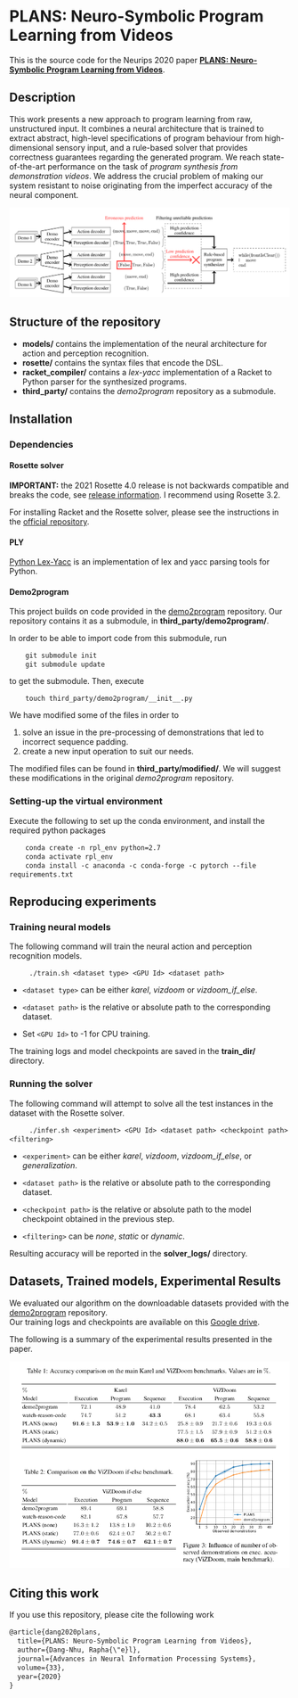 # PLANS: Neuro-Symbolic Program Learning from Videos

This is the source code for the Neurips 2020 paper **[PLANS: Neuro-Symbolic Program Learning from Videos](https://proceedings.neurips.cc/paper/2020/file/fe131d7f5a6b38b23cc967316c13dae2-Paper.pdf)**.

## Description

This work presents a new approach to program learning from raw, unstructured input. It combines a neural architecture that is trained to extract abstract, high-level specifications of program behaviour from high-dimensional sensory input, and a rule-based solver that provides correctness guarantees regarding the generated program.
We reach state-of-the-art performance on the task of *program synthesis from demonstration videos*. We address the crucial problem of making our system resistant to noise originating from the imperfect accuracy of the neural component.

![PLANS](image.png?raw=true "Model illustration.")

## Structure of the repository

- **models/** contains the implementation of the neural architecture for action and perception recognition.
- **rosette/** contains the syntax files that encode the DSL.
- **racket_compiler/** contains a *lex-yacc* implementation of a Racket to Python parser for the synthesized programs.
- **third_party/** contains the *demo2program* repository as a submodule.

## Installation


### Dependencies

#### Rosette solver

**IMPORTANT:** the 2021 Rosette 4.0 release is not backwards compatible and breaks the code, see [release information](https://github.com/emina/rosette/releases). I recommend using Rosette 3.2.

For installing Racket and the Rosette solver, please see the instructions in the [official repository](https://github.com/emina/rosette).


#### PLY

[Python Lex-Yacc](https://www.dabeaz.com/ply/) is an implementation of lex and yacc parsing tools for Python.

#### Demo2program

This project builds on code provided in the [demo2program](https://github.com/shaohua0116/demo2program) repository. Our repository contains it as a submodule, in **third_party/demo2program/**.

In order to be able to import code from this submodule, run

        git submodule init
        git submodule update    

to get the submodule. Then, execute

        touch third_party/demo2program/__init__.py

We have modified some of the files in order to
1. solve an issue in the pre-processing of demonstrations that led to incorrect sequence padding.
2. create a new input operation to suit our needs.

The modified files can be found in **third_party/modified/**. We will suggest these modifications in the original *demo2program* repository.

### Setting-up the virtual environment

Execute the following to set up the conda environment, and install the required python packages

        conda create -n rpl_env python=2.7
        conda activate rpl_env    
        conda install -c anaconda -c conda-forge -c pytorch --file requirements.txt

## Reproducing experiments

### Training neural models

The following command will train the neural action and perception recognition models.

         ./train.sh <dataset type> <GPU Id> <dataset path> 

- ``<dataset type>`` can be either *karel*, *vizdoom* or *vizdoom_if_else*.

- ``<dataset path>`` is the relative or absolute path to the corresponding dataset.
- Set ``<GPU Id>`` to -1 for CPU training.

The training logs and model checkpoints are saved in the **train_dir/** directory.

### Running the solver

The following command will attempt to solve all the test instances in the dataset with the Rosette solver.

         ./infer.sh <experiment> <GPU Id> <dataset path> <checkpoint path> <filtering>

- ``<experiment>`` can be either *karel*, *vizdoom*, *vizdoom_if_else*, or *generalization*.

- ``<dataset path>`` is the relative or absolute path to the corresponding dataset.
- ``<checkpoint path>`` is the relative or absolute path to the model checkpoint obtained in the previous step.

- ``<filtering>`` can be *none*, *static* or *dynamic*.

Resulting accuracy will be reported in the **solver_logs/** directory.

## Datasets, Trained models, Experimental Results

We evaluated our algorithm on the downloadable datasets provided with the [demo2program](https://github.com/shaohua0116/demo2program) repository.  
Our training logs and checkpoints are available on this [Google drive](https://drive.google.com/drive/folders/1CLbL4wSjYfvuMuwTh2aj91-i27FOa3_K?usp=sharing).

The following is a summary of the experimental results presented in the paper.

![Results](results_summary.png?raw=true "Summary of experimental results (from the associated paper).")

## Citing this work

If you use this repository, please cite the following work

```
@article{dang2020plans,
  title={PLANS: Neuro-Symbolic Program Learning from Videos},
  author={Dang-Nhu, Rapha{\"e}l},
  journal={Advances in Neural Information Processing Systems},
  volume={33},
  year={2020}
}
```

